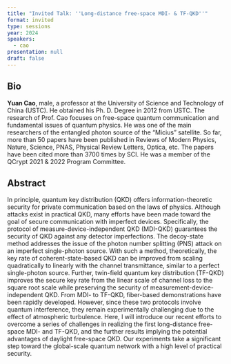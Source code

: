 ```yaml
---
title: "Invited Talk: ''Long-distance free-space MDI- & TF-QKD''"
format: invited
type: sessions
year: 2024
speakers:
  - cao
presentation: null
draft: false
---
```

## Bio
**Yuan Cao**, male, a professor at the University of Science and Technology of China (USTC). He obtained his Ph. D. Degree in 2012 from USTC. The research of Prof. Cao focuses on free-space quantum communication and fundamental issues of quantum physics. He was one of the main researchers of the entangled photon source of the “Micius” satellite. So far, more than 50 papers have been published in Reviews of Modern Physics, Nature, Science, PNAS, Physical Review Letters, Optica, etc. The papers have been cited more than 3700 times by SCI. He was a member of the QCrypt 2021 & 2022 Program Committee.

## Abstract
In principle, quantum key distribution (QKD) offers information-theoretic security for private communication based on the laws of physics. Although attacks exist in practical QKD, many efforts have been made toward the goal of secure communication with imperfect devices. Specifically, the protocol of measure-device-independent QKD (MDI-QKD) guarantees the security of QKD against any detector imperfections. The decoy-state method addresses the issue of the photon number splitting (PNS) attack on an imperfect single-photon source. With such a method, theoretically, the key rate of coherent-state-based QKD can be improved from scaling quadratically to linearly with the channel transmittance, similar to a perfect single-photon source. Further, twin-field quantum key distribution (TF-QKD) improves the secure key rate from the linear scale of channel loss to the square root scale while preserving the security of measurement-device-independent QKD. From MDI- to TF-QKD, fiber-based demonstrations have been rapidly developed. However, since these two protocols involve quantum interference, they remain experimentally challenging due to the effect of atmospheric turbulence. Here, I will introduce our recent efforts to overcome a series of challenges in realizing the first long-distance free-space MDI- and TF-QKD, and the further results implying the potential advantages of daylight free-space QKD. Our experiments take a significant step toward the global-scale quantum network with a high level of practical security.


<!-- fields to use above: -->
<!-- videoId: "Vfl9pPh6ipI" -->
<!-- presentation: "/2024/sessions/slides/QCrypt2024InvitedDiamanti.pdf" -->
